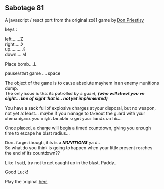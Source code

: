 ## Sabotage 81

A javascript / react port from the original zx81 game by [Don Priestley](https://en.wikipedia.org/wiki/Don_Priestley#:~:text=Don%20Priestley%20(born%201940)%20is,computers%20between%201982%20and%201989.)  

keys :

 left.......Z  
 right.....X  
 up..........K  
 down.....M

 Place bomb....L  

  pause/start game .... space

 The object of the game is to cause absolute mayhem in an enemy munitions dump.  
 The only issue is that its patrolled by a guard, ***(who will shoot you on sight... line of sight that is..    not yet implemented)***  

 You have a sack full of explosive charges at your disposal, but no weapon, not yet at least... maybe if you manage to takeout the guard with your shenanigans you might be able to get your hands on his...

 Once placed, a charge will begin a timed countdown, giving you enough time to escape he blast radius...  

 Dont forget though, this is a ***MUNITIONS*** yard..  
 So what do you think is going to happen when your little present reaches the end of its countdown??  

 Like I said, try not to get caught up in the blast, Paddy...

 Good Luck!  

 Play the original [here](http://www.zx81stuff.org.uk/zx81/jtyone.html?track=Sabotage.tzx.zip@0&title=Sabotage&scale=2&speed=4)



